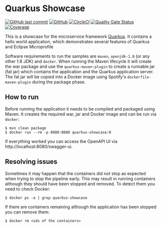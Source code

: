 # Quarkus Showcase

[![GitHub last commit](https://img.shields.io/github/last-commit/stephan-mueller/quarkus-showcase)](https://github.com/stephan-mueller/quarkus-showcase/commits) 
[![GitHub](https://img.shields.io/github/license/stephan-mueller/quarkus-showcase)](https://github.com/stephan-mueller/quarkus-showcase/blob/master/LICENSE)
[![CircleCI](https://circleci.com/gh/stephan-mueller/quarkus-showcase.svg?style=shield)](https://app.circleci.com/pipelines/github/stephan-mueller/quarkus-showcase)
[![Quality Gate Status](https://sonarcloud.io/api/project_badges/measure?project=stephan-mueller_quarkus-showcase&metric=alert_status)](https://sonarcloud.io/dashboard?id=stephan-mueller_quarkus-showcase)
[![Coverage](https://sonarcloud.io/api/project_badges/measure?project=stephan-mueller_quarkus-showcase&metric=coverage)](https://sonarcloud.io/dashboard?id=stephan-mueller_quarkus-showcase)

This is a showcase for the microservice framework [Quarkus](https://quarkus.io). It contains a hello world application, which demonstrates several features of Quarkus and Eclipse Microprofile

Software requirements to run the samples are `maven`, `openjdk-1.8` (or any other 1.8 JDK) and `docker`.
When running the Maven lifecycle it will create the war package and use the `quarkus-maven-plugin` to create a runnable 
jar (fat jar) which contains the application and the Quarkus application server. The fat jar will be copied into a
Docker image using Spotify's `dockerfile-maven-plugin` during the package phase.

## How to run

Before running the application it needs to be compiled and packaged using Maven. It creates the required war,
jar and Docker image and can be run via `docker`:

```shell script
$ mvn clean package
$ docker run --rm -p 8080:8080 quarkus-showcase:0
```

If everything worked you can access the OpenAPI UI via http://localhost:8080/swagger-ui.

## Resolving issues

Sometimes it may happen that the containers did not stop as expected when trying to stop the pipeline early. This may
result in running containers although they should have been stopped and removed. To detect them you need to check
Docker:

```shell script
$ docker ps -a | grep quarkus-showcase
```

If there are containers remaining although the application has been stopped you can remove them:

````shell script
$ docker rm <ids of the containers>
````